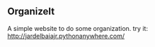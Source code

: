 ## OrganizeIt

A simple website to do some organization. 
try it: http://jardelbaiajr.pythonanywhere.com/


